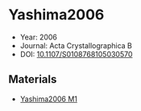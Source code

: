 <a name="article" />

# Yashima2006

* Year: 2006
* Journal: Acta Crystallographica B
* DOI: <a href="https://doi.org/10.1107/S0108768105030570">10.1107/S0108768105030570</a>

## Materials
* [Yashima2006 M1](nanowiki405.md)
